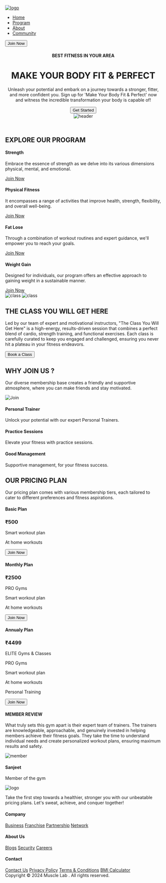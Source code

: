 <!DOCTYPE html>
<html lang="en">

<head>
  <meta charset="UTF-8" />
  <meta name="viewport" content="width=device-width, initial-scale=1.0" />
  <link href="https://cdn.jsdelivr.net/npm/remixicon@3.4.0/fonts/remixicon.css" rel="stylesheet" />
  <link rel="stylesheet" href="styles.css" />
  <link rel="icon" type="image/x-icon" href="assets/favicon.jpg">
  <title>Muscle Lab</title>
</head>

<body>
  <nav>
    <div class="nav__logo">
      <a href="#"><img src="assets/logo.png" alt="logo" /></a>
    </div>
    <ul class="nav__links">
      <li class="link"><a href="#">Home</a></li>
      <li class="link"><a href="#">Program</a></li>
      <li class="link"><a href="#">About</a></li>
      <li class="link"><a href="#">Community</a></li>
    </ul>
    <button class="btn">Join Now</button>
  </nav>

  <header class="section__container header__container">
    <div class="header__content">
      <span class="bg__blur"></span>
      <span class="bg__blur header__blur"></span>
      <h4>BEST FITNESS IN YOUR AREA</h4>
      <h1><span>MAKE</span> YOUR BODY FIT & PERFECT</h1>
      <p>
        Unleash your potential and embark on a journey towards a stronger,
        fitter, and more confident you. Sign up for 'Make Your Body Fit & Perfect' now
        and witness the incredible transformation your body is capable of!
      </p>
      <button class="btn">Get Started</button>
    </div>
    <div class="header__image">
      <img src="assets/header.png" alt="header" />
    </div>
  </header>
  <section class="section__container explore__container">
    <div class="explore__header">
      <h2 class="section__header">EXPLORE OUR PROGRAM</h2>
      <div class="explore__nav">
        <span><i class="ri-arrow-left-line"></i></span>
        <span><i class="ri-arrow-right-line"></i></span>
      </div>
    </div>
    <div class="explore__grid">
      <div class="explore__card">
        <span><i class="ri-boxing-fill"></i></span>
        <h4>Strength</h4>
        <p>
          Embrace the essence of strength as we delve into its various
          dimensions physical, mental, and emotional.
        </p>
        <a href="#">Join Now <i class="ri-arrow-right-line"></i></a>
      </div>
      <div class="explore__card">
        <span><i class="ri-heart-pulse-fill"></i></span>
        <h4>Physical Fitness</h4>
        <p>
          It encompasses a range of activities that improve health, strength,
          flexibility, and overall well-being.
        </p>
        <a href="#">Join Now <i class="ri-arrow-right-line"></i></a>
      </div>
      <div class="explore__card">
        <span><i class="ri-run-line"></i></span>
        <h4>Fat Lose</h4>
        <p>
          Through a combination of workout routines and expert guidance, we'll
          empower you to reach your goals.
        </p>
        <a href="#">Join Now <i class="ri-arrow-right-line"></i></a>
      </div>
      <div class="explore__card">
        <span><i class="ri-shopping-basket-fill"></i></span>
        <h4>Weight Gain</h4>
        <p>
          Designed for individuals, our program offers an effective approach
          to gaining weight in a sustainable manner.
        </p>
        <a href="#">Join Now <i class="ri-arrow-right-line"></i></a>
      </div>
    </div>
  </section>

  <section class="section__container class__container">
    <div class="class__image">
      <span class="bg__blur"></span>
      <img src="assets/class-1.jpg" alt="class" class="class__img-1" />
      <img src="assets/class-2.jpg" alt="class" class="class__img-2" />
    </div>
    <div class="class__content">
      <h2 class="section__header">THE CLASS YOU WILL GET HERE</h2>
      <p>
        Led by our team of expert and motivational instructors, "The Class You
        Will Get Here" is a high-energy, results-driven session that combines
        a perfect blend of cardio, strength training, and functional
        exercises. Each class is carefully curated to keep you engaged and
        challenged, ensuring you never hit a plateau in your fitness
        endeavors.
      </p>
      <button class="btn">Book a Class</button>
    </div>
  </section>

  <section class="section__container join__container">
    <h2 class="section__header">WHY JOIN US ?</h2>
    <p class="section__subheader">
      Our diverse membership base creates a friendly and supportive
      atmosphere, where you can make friends and stay motivated.
    </p>
    <div class="join__image">
      <img src="assets/join.jpg" alt="Join" />
      <div class="join__grid">
        <div class="join__card">
          <span><i class="ri-user-star-fill"></i></span>
          <div class="join__card__content">
            <h4>Personal Trainer</h4>
            <p>Unlock your potential with our expert Personal Trainers.</p>
          </div>
        </div>
        <div class="join__card">
          <span><i class="ri-vidicon-fill"></i></span>
          <div class="join__card__content">
            <h4>Practice Sessions</h4>
            <p>Elevate your fitness with practice sessions.</p>
          </div>
        </div>
        <div class="join__card">
          <span><i class="ri-building-line"></i></span>
          <div class="join__card__content">
            <h4>Good Management</h4>
            <p>Supportive management, for your fitness success.</p>
          </div>
        </div>
      </div>
    </div>
  </section>

  <section class="section__container price__container">
    <h2 class="section__header">OUR PRICING PLAN</h2>
    <p class="section__subheader">
      Our pricing plan comes with various membership tiers, each tailored to
      cater to different preferences and fitness aspirations.
    </p>
    <div class="price__grid">
      <div class="price__card">
        <div class="price__card__content">
          <h4>Basic Plan</h4>
          <h3>₹500</h3>
          <p>
            <i class="ri-checkbox-circle-line"></i>
            Smart workout plan
          </p>
          <p>
            <i class="ri-checkbox-circle-line"></i>
            At home workouts
          </p>
        </div>
        <button class="btn price__btn">Join Now</button>
      </div>
      <div class="price__card">
        <div class="price__card__content">
          <h4>Monthly Plan</h4>
          <h3>₹2500</h3>
          <p>
            <i class="ri-checkbox-circle-line"></i>
            PRO Gyms
          </p>
          <p>
            <i class="ri-checkbox-circle-line"></i>
            Smart workout plan
          </p>
          <p>
            <i class="ri-checkbox-circle-line"></i>
            At home workouts
          </p>
        </div>
        <button class="btn price__btn">Join Now</button>
      </div>
      <div class="price__card">
        <div class="price__card__content">
          <h4>Annualy Plan</h4>
          <h3>₹4499</h3>
          <p>
            <i class="ri-checkbox-circle-line"></i>
            ELITE Gyms & Classes
          </p>
          <p>
            <i class="ri-checkbox-circle-line"></i>
            PRO Gyms
          </p>
          <p>
            <i class="ri-checkbox-circle-line"></i>
            Smart workout plan
          </p>
          <p>
            <i class="ri-checkbox-circle-line"></i>
            At home workouts
          </p>
          <p>
            <i class="ri-checkbox-circle-line"></i>
            Personal Training
          </p>
        </div>
        <button class="btn price__btn">Join Now</button>
      </div>
    </div>
  </section>

  <section class="review">
    <div class="section__container review__container">
      <span><i class="ri-double-quotes-r"></i></span>
      <div class="review__content">
        <h4>MEMBER REVIEW</h4>
        <p>
          What truly sets this gym apart is their expert team of trainers. The
          trainers are knowledgeable, approachable, and genuinely invested in
          helping members achieve their fitness goals. They take the time to
          understand individual needs and create personalized workout plans,
          ensuring maximum results and safety.
        </p>
        <div class="review__rating">
          <span><i class="ri-star-fill"></i></span>
          <span><i class="ri-star-fill"></i></span>
          <span><i class="ri-star-fill"></i></span>
          <span><i class="ri-star-fill"></i></span>
          <span><i class="ri-star-half-fill"></i></span>
        </div>
        <div class="review__footer">
          <div class="review__member">
            <img src="assets/member.jpg" alt="member" />
            <div class="review__member__details">
              <h4>Sanjeet</h4>
              <p>Member of the gym</p>
            </div>
          </div>
          <div class="review__nav">
            <span><i class="ri-arrow-left-line"></i></span>
            <span><i class="ri-arrow-right-line"></i></span>
          </div>
        </div>
      </div>
    </div>
  </section>

  <footer class="section__container footer__container">
    <span class="bg__blur"></span>
    <span class="bg__blur footer__blur"></span>
    <div class="footer__col">
      <div class="footer__logo"><img src="assets/logo.png" alt="logo" /></div>
      <p>
        Take the first step towards a healthier, stronger you with our
        unbeatable pricing plans. Let's sweat, achieve, and conquer together!
      </p>
      <div class="footer__socials">
        <a href="#"><i class="ri-facebook-fill"></i></a>
        <a href="#"><i class="ri-instagram-line"></i></a>
        <a href="#"><i class="ri-twitter-fill"></i></a>
      </div>
    </div>
    <div class="footer__col">
      <h4>Company</h4>
      <a href="#">Business</a>
      <a href="#">Franchise</a>
      <a href="#">Partnership</a>
      <a href="#">Network</a>
    </div>
    <div class="footer__col">
      <h4>About Us</h4>
      <a href="#">Blogs</a>
      <a href="#">Security</a>
      <a href="#">Careers</a>
    </div>
    <div class="footer__col">
      <h4>Contact</h4>
      <a href="#">Contact Us</a>
      <a href="#">Privacy Policy</a>
      <a href="#">Terms & Conditions</a>
      <a href="#">BMI Calculator</a>
    </div>
  </footer>
  <div class="footer__bar">
    Copyright © 2024 Muscle Lab . All rights reserved.
  </div>
  <script src="https://unpkg.com/scrollreveal"></script>
  <script src="https://cdn.jsdelivr.net/npm/swiper@10/swiper-bundle.min.js"></script>
  <script src="main.js"></script>
</body>

</html>
